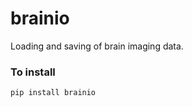 # brainio
Loading and saving of brain imaging data.


### To install
```bash
pip install brainio
```
